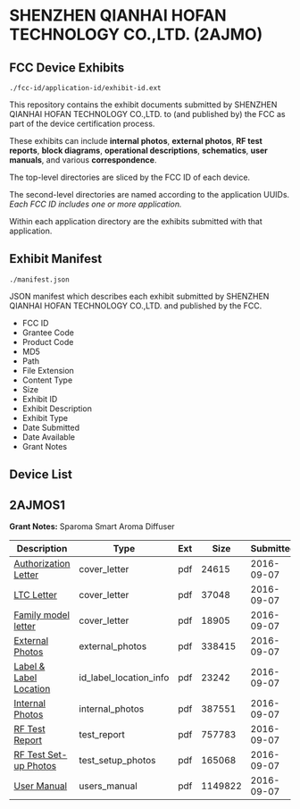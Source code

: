 # SHENZHEN QIANHAI HOFAN TECHNOLOGY CO.,LTD. (2AJMO)
## FCC Device Exhibits

```
./fcc-id/application-id/exhibit-id.ext
```

This repository contains the exhibit documents submitted by SHENZHEN QIANHAI HOFAN TECHNOLOGY CO.,LTD. to (and published by) the FCC as part of the device certification process.

These exhibits can include **internal photos**, **external photos**, **RF test reports**, **block diagrams**, **operational descriptions**, **schematics**, **user manuals**, and various **correspondence**.

The top-level directories are sliced by the FCC ID of each device.

The second-level directories are named according to the application UUIDs. *Each FCC ID includes one or more application.*

Within each application directory are the exhibits submitted with that application. 

## Exhibit Manifest

```
./manifest.json
```

JSON manifest which describes each exhibit submitted by SHENZHEN QIANHAI HOFAN TECHNOLOGY CO.,LTD. and published by the FCC.

- FCC ID
- Grantee Code
- Product Code
- MD5
- Path
- File Extension
- Content Type
- Size
- Exhibit ID
- Exhibit Description
- Exhibit Type
- Date Submitted
- Date Available
- Grant Notes

## Device List
## 2AJMOS1
**Grant Notes:** Sparoma Smart Aroma Diffuser

| Description | Type | Ext | Size | Submitted | Available |
| ----------- | ---- | --- | ---- | --------- | --------- |
| [Authorization Letter](2AJMOS1/bc3d54ce72e5495580a563eb31d2e5ba/3126530.pdf) | cover_letter | pdf | 24615 | 2016-09-07 | 2016-09-08 |
| [LTC Letter](2AJMOS1/bc3d54ce72e5495580a563eb31d2e5ba/3126531.pdf) | cover_letter | pdf | 37048 | 2016-09-07 | 2016-09-08 |
| [Family model letter](2AJMOS1/bc3d54ce72e5495580a563eb31d2e5ba/3126532.pdf) | cover_letter | pdf | 18905 | 2016-09-07 | 2016-09-08 |
| [External Photos](2AJMOS1/bc3d54ce72e5495580a563eb31d2e5ba/3126533.pdf) | external_photos | pdf | 338415 | 2016-09-07 | 2016-09-08 |
| [Label & Label Location](2AJMOS1/bc3d54ce72e5495580a563eb31d2e5ba/3126534.pdf) | id_label_location_info | pdf | 23242 | 2016-09-07 | 2016-09-08 |
| [Internal Photos](2AJMOS1/bc3d54ce72e5495580a563eb31d2e5ba/3126535.pdf) | internal_photos | pdf | 387551 | 2016-09-07 | 2016-09-08 |
| [RF Test Report](2AJMOS1/bc3d54ce72e5495580a563eb31d2e5ba/3126538.pdf) | test_report | pdf | 757783 | 2016-09-07 | 2016-09-08 |
| [RF Test Set-up Photos](2AJMOS1/bc3d54ce72e5495580a563eb31d2e5ba/3126539.pdf) | test_setup_photos | pdf | 165068 | 2016-09-07 | 2016-09-08 |
| [User Manual](2AJMOS1/bc3d54ce72e5495580a563eb31d2e5ba/3126540.pdf) | users_manual | pdf | 1149822 | 2016-09-07 | 2016-09-08 |
